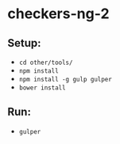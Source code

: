 # checkers-ng-2

## Setup:

* `cd other/tools/`
* `npm install`
* `npm install -g gulp gulper`
* `bower install`

## Run:
* `gulper`


